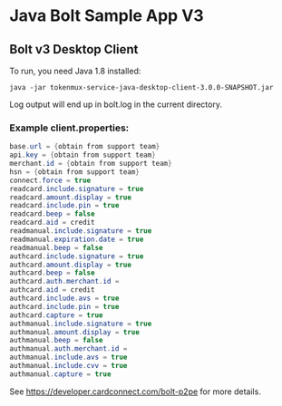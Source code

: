 # Java Bolt Sample App V3

## Bolt v3 Desktop Client
To run, you need Java 1.8 installed:

`java -jar tokenmux-service-java-desktop-client-3.0.0-SNAPSHOT.jar`

Log output will end up in bolt.log in the current directory.

### Example client.properties:
```java
base.url = {obtain from support team}
api.key = {obtain from support team}
merchant.id = {obtain from support team}
hsn = {obtain from support team}
connect.force = true
readcard.include.signature = true
readcard.amount.display = true
readcard.include.pin = true
readcard.beep = false
readcard.aid = credit
readmanual.include.signature = true
readmanual.expiration.date = true
readmanual.beep = false
authcard.include.signature = true
authcard.amount.display = true
authcard.beep = false
authcard.auth.merchant.id =
authcard.aid = credit
authcard.include.avs = true
authcard.include.pin = true
authcard.capture = true
authmanual.include.signature = true
authmanual.amount.display = true
authmanual.beep = false
authmanual.auth.merchant.id =
authmanual.include.avs = true
authmanual.include.cvv = true
authmanual.capture = true
```

See https://developer.cardconnect.com/bolt-p2pe for more details. 
